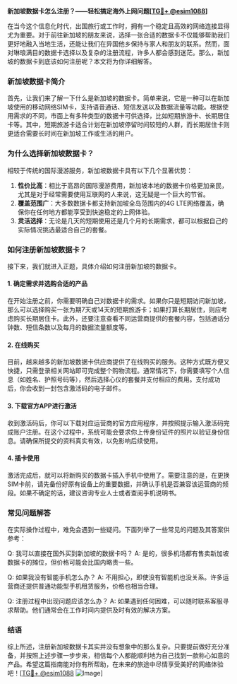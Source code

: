 **新加坡数据卡怎么注册？——轻松搞定海外上网问题[[TG💪+ @esim1088](https://t.me/s/esim1088)]**

在当今这个信息化时代，出国旅行或工作时，拥有一个稳定且高效的网络连接显得尤为重要。对于前往新加坡的朋友来说，选择一张合适的数据卡不仅能够帮助我们更好地融入当地生活，还能让我们在异国他乡保持与家人和朋友的联系。然而，面对琳琅满目的数据卡选择以及复杂的注册流程，许多人都会感到迷茫。那么，新加坡的数据卡到底该如何注册呢？本文将为你详细解答。

### 新加坡数据卡简介

首先，让我们来了解一下什么是新加坡的数据卡。简单来说，它是一种可以在新加坡使用的移动网络SIM卡，支持语音通话、短信发送以及数据流量等功能。根据使用需求的不同，市面上有多种类型的数据卡可供选择，比如短期旅游卡、长期居住卡等。其中，短期旅游卡适合计划在新加坡停留时间较短的人群，而长期居住卡则更适合需要长时间在新加坡工作或生活的用户。

### 为什么选择新加坡数据卡？

相较于传统的国际漫游服务，新加坡数据卡具有以下几个显著优势：

1. **性价比高**：相比于高昂的国际漫游费用，新加坡本地的数据卡价格更加亲民，尤其是对于经常需要使用互联网的人来说，这无疑是一个巨大的节省。
2. **覆盖范围广**：大多数数据卡都支持新加坡全岛范围内的4G LTE网络覆盖，确保你在任何地方都能享受到快速稳定的上网体验。
3. **灵活选择**：无论是几天的短期使用还是几个月的长期需求，都可以根据自己的实际情况挑选最适合自己的套餐。

### 如何注册新加坡数据卡？

接下来，我们就进入正题，具体介绍如何注册新加坡的数据卡。

#### 1. 确定需求并选购合适的产品

在开始注册之前，你需要明确自己对数据卡的需求。如果你只是短期访问新加坡，那么可以选择购买一张为期7天或14天的短期旅游卡；如果打算长期居住，则应考虑购买长期居住卡。此外，还要注意查看不同运营商提供的套餐内容，包括通话分钟数、短信条数以及每月的数据流量额度等。

#### 2. 在线购买

目前，越来越多的新加坡数据卡供应商提供了在线购买的服务。这种方式既方便又快捷，只需登录相关网站即可完成整个购物流程。通常情况下，你需要填写个人信息（如姓名、护照号码等），然后选择心仪的套餐并支付相应的费用。支付成功后，你会收到一封包含激活码的电子邮件。

#### 3. 下载官方APP进行激活

收到激活码后，你可以下载对应运营商的官方应用程序，并按照提示输入激活码完成账户注册。在这个过程中，系统可能会要求你上传身份证件的照片以验证身份信息。请确保所提交的资料真实有效，以免影响后续使用。

#### 4. 插卡使用

激活完成后，就可以将新购买的数据卡插入手机中使用了。需要注意的是，在更换SIM卡前，请先备份好原有设备上的重要数据，并确认手机是否兼容该运营商的频段。如果不确定的话，建议咨询专业人士或者查阅手机说明书。

### 常见问题解答

在实际操作过程中，难免会遇到一些疑问。下面列举了一些常见的问题及其答案供参考：

Q: 我可以直接在国外买到新加坡的数据卡吗？
A: 是的，很多机场都有售卖新加坡数据卡的摊位，但价格可能会比国内略贵一些。

Q: 如果我没有智能手机怎么办？
A: 不用担心，即使没有智能机也没关系。许多运营商还提供普通功能型手机租赁服务，价格也相当合理。

Q: 注册过程中出现问题应该怎么办？
A: 如果遇到任何困难，可以随时联系客服寻求帮助。他们通常会在工作时间内提供及时有效的解决方案。

### 结语

综上所述，注册新加坡数据卡其实并没有想象中的那么复杂。只要提前做好充分准备，并按照上述步骤一步步来，相信每个人都能顺利地为自己找到一款称心如意的产品。希望这篇指南能对你有所帮助，在未来的旅途中尽情享受美好的网络体验吧！[[TG💪+ @esim1088](https://t.me/s/esim1088) ![Image](https://i.postimg.cc/4NQfJmqS/Snipaste-2025-05-13-00-14-12.png)]